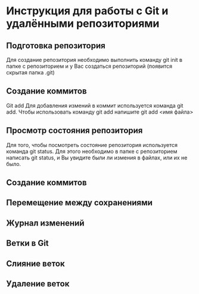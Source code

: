 # **Инструкция для работы с Git и удалёнными репозиториями**

## **Подготовка репозитория**

Для создание репозитория необходимо выполнить команду git init в папке с репозиторием и у Вас создаться репозиторий (появится скрытая папка .git)

## **Создание коммитов**

Git add
Для добавления измений в коммит используется команда git add. Чтобы использовать команду git add напишите git add <имя файла>

## **Просмотр состояния репозитория**

Для того, чтобы посмотреть состояние репозитория используется команда git status. Для этого необходимо в папке с репозиторием написать git status, и Вы увидите были ли измения в файлах, или их не было.

## **Создание коммитов**

## **Перемещение между сохранениями**

## **Журнал изменений**

## **Ветки в Git**

## **Слияние веток**

## **Удаление веток**